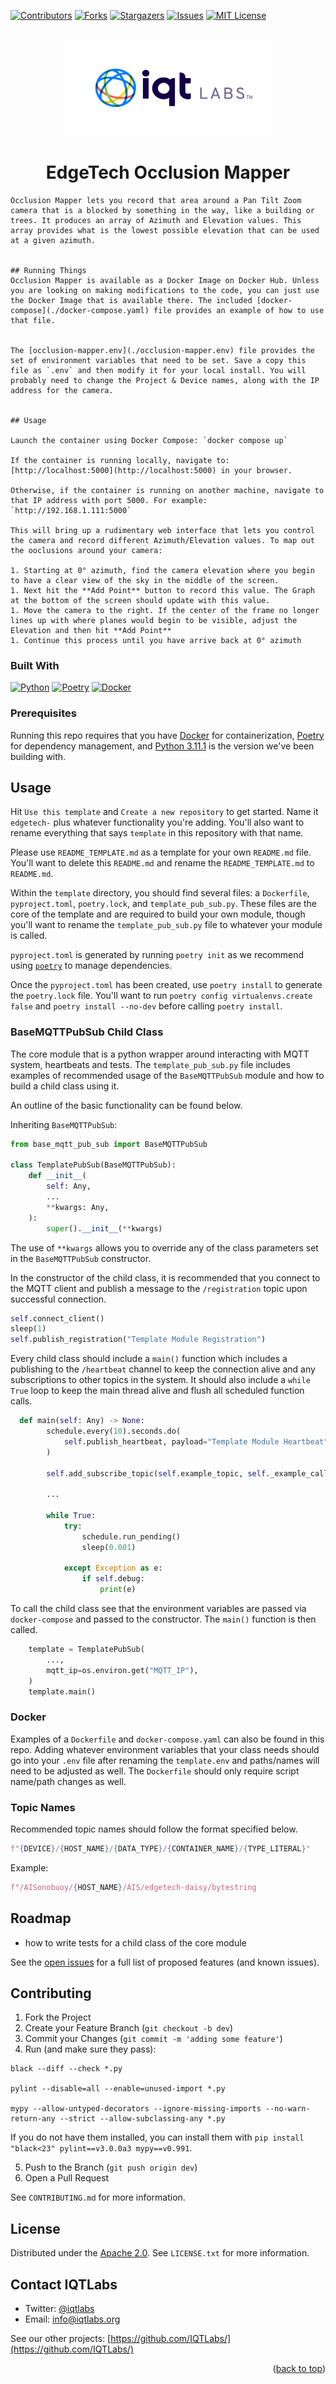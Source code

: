 <a name="readme-top"></a>

[contributors-shield]: https://img.shields.io/github/contributors/IQTLabs/edgetech-template.svg?style=for-the-badge
[contributors-url]: https://github.com/IQTLabs/edgetech-template/graphs/contributors
[forks-shield]: https://img.shields.io/github/forks/IQTLabs/edgetech-template.svg?style=for-the-badge
[forks-url]: https://github.com/IQTLabs/edgetech-template/network/members
[stars-shield]: https://img.shields.io/github/stars/IQTLabs/edgetech-template.svg?style=for-the-badge
[stars-url]: https://github.com/IQTLabs/edgetech-template/stargazers
[issues-shield]: https://img.shields.io/github/issues/IQTLabs/edgetech-template.svg?style=for-the-badge
[issues-url]: https://github.com/IQTLabs/edgetech-template/issues
[license-shield]: https://img.shields.io/github/license/IQTLabs/edgetech-template.svg?style=for-the-badge
[license-url]: https://github.com/IQTLabs/edgetech-template/blob/master/LICENSE.txt
[product-screenshot]: images/screenshot.png
[python]: https://img.shields.io/badge/python-000000?style=for-the-badge&logo=python
[python-url]: https://www.python.org
[poetry]: https://img.shields.io/badge/poetry-20232A?style=for-the-badge&logo=poetry
[poetry-url]: https://python-poetry.org
[docker]: https://img.shields.io/badge/docker-35495E?style=for-the-badge&logo=docker
[docker-url]: https://www.docker.com

[![Contributors][contributors-shield]][contributors-url]
[![Forks][forks-shield]][forks-url]
[![Stargazers][stars-shield]][stars-url]
[![Issues][issues-shield]][issues-url]
[![MIT License][license-shield]][license-url]

<br />
<div align="center">
  <a href="https://iqtlabs.org/">
    <img src="images/logo.png" alt="Logo" width="331" height="153"/>
  </a>
</div>

<h1 align="center">EdgeTech Occlusion Mapper</h1>


    Occlusion Mapper lets you record that area around a Pan Tilt Zoom camera that is a blocked by something in the way, like a building or trees. It produces an array of Azimuth and Elevation values. This array provides what is the lowest possible elevation that can be used at a given azimuth.


    ## Running Things
    Occlusion Mapper is available as a Docker Image on Docker Hub. Unless you are looking on making modifications to the code, you can just use the Docker Image that is available there. The included [docker-compose](./docker-compose.yaml) file provides an example of how to use that file. 


    The [occlusion-mapper.env](./occlusion-mapper.env) file provides the set of environment variables that need to be set. Save a copy this file as `.env` and then modify it for your local install. You will probably need to change the Project & Device names, along with the IP address for the camera.


    ## Usage 
    
    Launch the container using Docker Compose: `docker compose up`

    If the container is running locally, navigate to: [http://localhost:5000](http://localhost:5000) in your browser.

    Otherwise, if the container is running on another machine, navigate to that IP address with port 5000. For example: `http://192.168.1.111:5000`

    This will bring up a rudimentary web interface that lets you control the camera and record different Azimuth/Elevation values. To map out the ooclusions around your camera:

    1. Starting at 0° azimuth, find the camera elevation where you begin to have a clear view of the sky in the middle of the screen. 
    1. Next hit the **Add Point** button to record this value. The Graph at the bottom of the screen should update with this value. 
    1. Move the camera to the right. If the center of the frame no longer lines up with where planes would begin to be visible, adjust the Elevation and then hit **Add Point**
    1. Continue this process until you have arrive back at 0° azimuth
    
  

### Built With

[![Python][python]][python-url]
[![Poetry][poetry]][poetry-url]
[![Docker][docker]][docker-url]


### Prerequisites

Running this repo requires that you have [Docker](https://www.docker.com) for containerization, [Poetry][poetry-url] for dependency management, and [Python 3.11.1][python-url] is the version we've been building with.

## Usage

Hit `Use this template` and `Create a new repository` to get started. Name it `edgetech-` plus whatever functionality you're adding. You'll also want to rename everything that says `template` in this repository with that name.

Please use `README_TEMPLATE.md` as a template for your own `README.md` file. You'll want to delete this `README.md` and rename the `README_TEMPLATE.md` to `README.md`.

Within the `template` directory, you should find several files: a `Dockerfile`, `pyproject.toml`, `poetry.lock`, and `template_pub_sub.py`. These files are the core of the template and are required to build your own module, though you'll want to rename the `template_pub_sub.py` file to whatever your module is called.

`pyproject.toml` is generated by running `poetry init` as we recommend using [`poetry`][poetry-url] to manage dependencies.

Once the `pyproject.toml` has been created, use `poetry install` to generate the `poetry.lock` file. You'll want to run `poetry config virtualenvs.create false` and `poetry install --no-dev` before calling `poetry install`.

### BaseMQTTPubSub Child Class

The core module that is a python wrapper around interacting with MQTT system, heartbeats and tests. The `template_pub_sub.py` file includes examples of recommended usage of the `BaseMQTTPubSub` module and how to build a child class using it.

An outline of the basic functionality can be found below.

Inheriting `BaseMQTTPubSub`:

```python
from base_mqtt_pub_sub import BaseMQTTPubSub

class TemplatePubSub(BaseMQTTPubSub):
    def __init__(
        self: Any,
        ...
        **kwargs: Any,
    ):
        super().__init__(**kwargs)
```

The use of `**kwargs` allows you to override any of the class parameters set in the `BaseMQTTPubSub` constructor.

In the constructor of the child class, it is recommended that you connect to the MQTT client and publish a message to the `/registration` topic upon successful connection.

```python
self.connect_client()
sleep(1)
self.publish_registration("Template Module Registration")
```

Every child class should include a `main()` function which includes a publishing to the `/heartbeat` channel to keep the connection alive and any subscriptions to other topics in the system. It should also include a `while True` loop to keep the main thread alive and flush all scheduled function calls.

```python
  def main(self: Any) -> None:
        schedule.every(10).seconds.do(
            self.publish_heartbeat, payload="Template Module Heartbeat"
        )

        self.add_subscribe_topic(self.example_topic, self._example_callback)

        ...

        while True:
            try:
                schedule.run_pending()
                sleep(0.001)

            except Exception as e:
                if self.debug:
                    print(e)
```

To call the child class see that the environment variables are passed via `docker-compose` and passed to the constructor. The `main()` function is then called.

```python
    template = TemplatePubSub(
        ...,
        mqtt_ip=os.environ.get("MQTT_IP"),
    )
    template.main()
```

### Docker

Examples of a `Dockerfile` and `docker-compose.yaml` can also be found in this repo. Adding whatever environment variables that your class needs should go into your `.env` file after renaming the `template.env` and paths/names will need to be adjusted as well. The `Dockerfile` should only require script name/path changes as well.

### Topic Names

Recommended topic names should follow the format specified below.

```python
f"{DEVICE}/{HOST_NAME}/{DATA_TYPE}/{CONTAINER_NAME}/{TYPE_LITERAL}"
```

Example:

```python
f"/AISonobuoy/{HOST_NAME}/AIS/edgetech-daisy/bytestring
```

## Roadmap

- how to write tests for a child class of the core module

See the [open issues](https://github.com/github_username/repo_name/issues) for a full list of proposed features (and known issues).

## Contributing

1. Fork the Project
2. Create your Feature Branch (`git checkout -b dev`)
3. Commit your Changes (`git commit -m 'adding some feature'`)
4. Run (and make sure they pass):

```
black --diff --check *.py

pylint --disable=all --enable=unused-import *.py

mypy --allow-untyped-decorators --ignore-missing-imports --no-warn-return-any --strict --allow-subclassing-any *.py
```

If you do not have them installed, you can install them with `pip install "black<23" pylint==v3.0.0a3 mypy==v0.991`.

5. Push to the Branch (`git push origin dev`)
6. Open a Pull Request

See `CONTRIBUTING.md` for more information.

## License

Distributed under the [Apache 2.0](https://github.com/IQTLabs/edgetech-template/blob/main/LICENSE). See `LICENSE.txt` for more information.

## Contact IQTLabs

- Twitter: [@iqtlabs](https://twitter.com/iqtlabs)
- Email: info@iqtlabs.org

See our other projects: [https://github.com/IQTLabs/](https://github.com/IQTLabs/)

<p align="right">(<a href="#readme-top">back to top</a>)</p>
